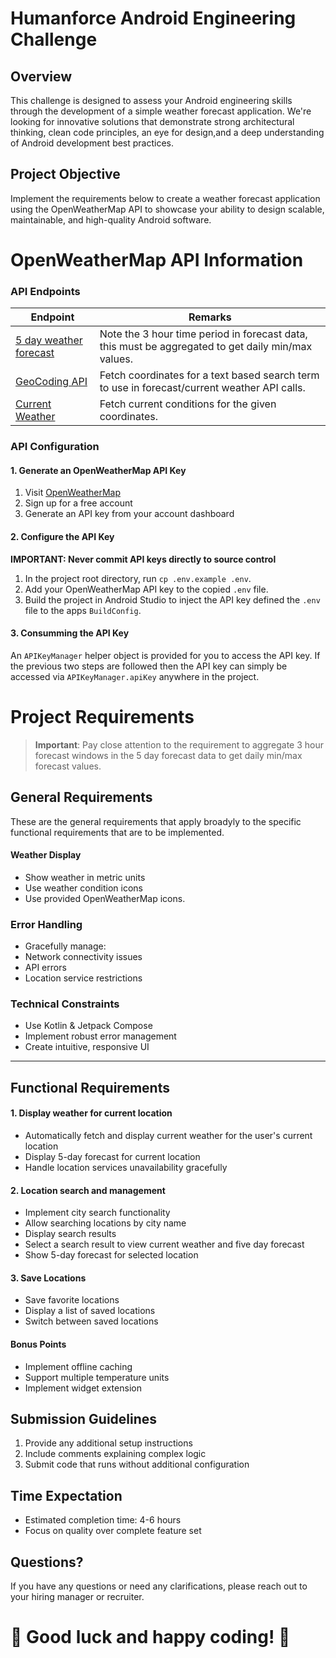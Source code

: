 # Humanforce Android Engineering Challenge

## Overview
This challenge is designed to assess your Android engineering skills through the development of a simple weather forecast application. We're looking for innovative solutions that demonstrate strong architectural thinking, clean code principles, an eye for design,and a deep understanding of Android development best practices.

## Project Objective
Implement the requirements below to create a weather forecast application using the OpenWeatherMap API to showcase your ability to design scalable, maintainable, and high-quality Android software.

# OpenWeatherMap API Information
### API Endpoints
| Endpoint | Remarks |
|---|-----|
| [5 day weather forecast](https://openweathermap.org/forecast5) | Note the 3 hour time period in forecast data, this must be aggregated to get daily min/max values. |
| [GeoCoding API](https://openweathermap.org/api/geocoding-api) | Fetch coordinates for a text based search term to use in forecast/current weather API calls. |
| [Current Weather](https://openweathermap.org/current) | Fetch current conditions for the given coordinates.

### API Configuration

#### 1. Generate an OpenWeatherMap API Key
1. Visit [OpenWeatherMap](https://openweathermap.org/api)
2. Sign up for a free account
3. Generate an API key from your account dashboard

#### 2. Configure the API Key
**IMPORTANT: Never commit API keys directly to source control**

1. In the project root directory, run `cp .env.example .env`.
2. Add your OpenWeatherMap API key to the copied `.env` file.
3. Build the project in Android Studio to inject the API key defined the `.env` file to the apps `BuildConfig`.

#### 3. Consumming the API Key
An `APIKeyManager` helper object is provided for you to access the API key. If the previous two steps are followed then the API key can simply be accessed via `APIKeyManager.apiKey` anywhere in the project.

# Project Requirements

> **Important**: Pay close attention to the requirement to aggregate 3 hour forecast windows in the 5 day forecast data to get daily min/max forecast values.

## General Requirements
These are the general requirements that apply broadyly to the specific functional requirements that are to be implemented.

#### Weather Display
  - Show weather in metric units
  - Use weather condition icons
  - Use provided OpenWeatherMap icons.

### Error Handling
  - Gracefully manage:
  - Network connectivity issues
  - API errors
  - Location service restrictions

### Technical Constraints
  - Use Kotlin & Jetpack Compose
  - Implement robust error management
  - Create intuitive, responsive UI
----

## Functional Requirements

#### 1. Display weather for current location
  - Automatically fetch and display current weather for the user's current location
  - Display 5-day forecast for current location
  - Handle location services unavailability gracefully

#### 2. Location search and management
  - Implement city search functionality
  - Allow searching locations by city name
  - Display search results
  - Select a search result to view current weather and five day forecast
  - Show 5-day forecast for selected location

#### 3. Save Locations
  - Save favorite locations
  - Display a list of saved locations
  - Switch between saved locations

#### Bonus Points
- Implement offline caching
- Support multiple temperature units
- Implement widget extension

## Submission Guidelines
1. Provide any additional setup instructions
2. Include comments explaining complex logic
3. Submit code that runs without additional configuration

## Time Expectation
- Estimated completion time: 4-6 hours
- Focus on quality over complete feature set

## Questions?
If you have any questions or need any clarifications, please reach out to your hiring manager or recruiter.

# **🎉 Good luck and happy coding! 🎉**

